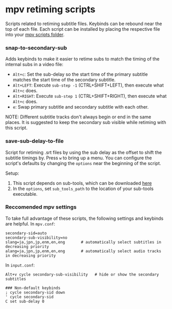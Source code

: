 # mpv retiming scripts

Scripts related to retiming subtitle files. Keybinds can be rebound near the top of each file. Each script can be installed by placing the respective file into your [mpv scripts folder](https://mpv.io/manual/master/#files).

### snap-to-secondary-sub

Adds keybinds to make it easier to retime subs to match the timing of the internal subs in a video file:

- `Alt+c`: Set the sub-delay so the start time of the primary subtitle matches the start time of the secondary subtitle.
- `Alt+LEFT`: Execute `sub-step -1` (CTRL+SHIFT+LEFT), then execute what `Alt+c` does.
- `Alt+RIGHT`: Execute `sub-step 1` (CTRL+SHIFT+RIGHT), then execute what `Alt+c` does.
- `e`: Swap primary subtitle and secondary subtitle with each other.

NOTE: Different subtitle tracks don't always begin or end in the same places. It is suggested to keep the secondary sub visible while retiming with this script.

### save-sub-delay-to-file

Script for retiming .srt files by using the sub delay as the offset to shift the subtitle timings by. Press `w` to bring up a menu. You can configure the script's defaults by changing the `options` near the beginning of the script.

Setup:

1. This script depends on sub-tools, which can be downloaded [here](https://github.com/Rapptz/sub-tools)
2. In the `options`, set `sub_tools_path` to the location of your sub-tools executable.

### Reccomended mpv settings

To take full advantage of these scripts, the following settings and keybinds are helpful.
In `mpv.conf`:

```
secondary-sid=auto
secondary-sub-visibility=no
slang=ja,jpn,jp,enm,en,eng       # automatically select subtitles in decreasing priority
alang=ja,jpn,jp,enm,en,eng       # automatically select audio tracks in decreasing priority
```

In `input.conf`:

```
Alt+v cycle secondary-sub-visibility   # hide or show the secondary subtitles

### Non-default keybinds
; cycle secondary-sid down
' cycle secondary-sid
C set sub-delay 0
```
